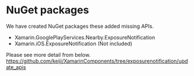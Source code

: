 # NuGet packages

We have created NuGet packages these added missing APIs.

 * Xamarin.GooglePlayServices.Nearby.ExposureNotification
 * Xamarin.iOS.ExposureNotification (Not included)

Please see more detail from below.
https://github.com/keiji/XamarinComponents/tree/exposurenotification/update_apis